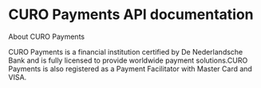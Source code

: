 # CURO Payments API documentation

About CURO Payments

CURO Payments is a financial institution certified by De Nederlandsche Bank and is fully licensed to provide worldwide payment solutions.<nl/>CURO Payments is also registered as a Payment Facilitator with Master Card and VISA.